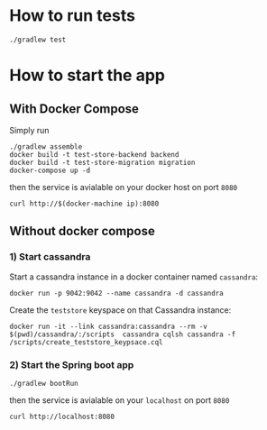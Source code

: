 # How to run tests
```
./gradlew test
```

# How to start the app
## With Docker Compose
Simply run
```
./gradlew assemble
docker build -t test-store-backend backend
docker build -t test-store-migration migration
docker-compose up -d
```
then the service is avialable on your docker host on port `8080`

```
curl http://$(docker-machine ip):8080
```

## Without docker compose
### 1) Start cassandra
Start a cassandra instance in a docker container named `cassandra`:
```
docker run -p 9042:9042 --name cassandra -d cassandra
```

Create the `teststore` keyspace on that Cassandra instance:
```
docker run -it --link cassandra:cassandra --rm -v $(pwd)/cassandra/:/scripts  cassandra cqlsh cassandra -f /scripts/create_teststore_keypsace.cql
```

### 2) Start the Spring boot app
```
./gradlew bootRun
```
then the service is avialable on your `localhost` on port `8080`

```
curl http://localhost:8080
```
